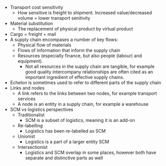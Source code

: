 * Transport cost sensitivity
	* How sensitive is freight to shipment. Increased value/decreased volume = lower transport senitivity
* Material substitution
	* The replacement of physical product by virtual product
* Cargo = freight + mail
* A supply chain encompases a number of key flows:
	* Physical flow of materials
	* Flows of information that inform the supply chain
	* Resources (especially finance, but also people (labour) and equipment). 
		* Not all resources in the supply chain are tangible, for example good quality intercompany relationships are often cited as an important ingredient of effective supply chains.
* Echelon is sometimes used to refer to different parts of the supply chain
* Links and nodes
	* A link refers to the links between two nodes, for example transport services
	* A node is an entity in a supply chain, for example a warehouse
* SCM vs logistics perspectives
	* Traditionalist
		* SCM is a subset of logistics, meaning it is an add-on
    * Re-labelling
    	* Logistics has been re-labelled as SCM
    * Unionist
    	* Logistics is a part of a larger entity SCM
    * Intersectionist
    	* Logistics and SCM overlap in some places, however both have separate and distinctive parts as well